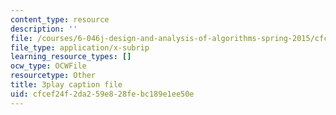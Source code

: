 ```yaml
---
content_type: resource
description: ''
file: /courses/6-046j-design-and-analysis-of-algorithms-spring-2015/cfcef24f2da259e828febc189e1ee50e_8C_T4iTzPCU.srt
file_type: application/x-subrip
learning_resource_types: []
ocw_type: OCWFile
resourcetype: Other
title: 3play caption file
uid: cfcef24f-2da2-59e8-28fe-bc189e1ee50e
---
```

